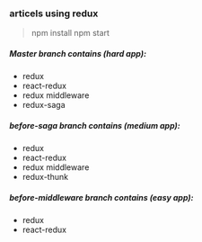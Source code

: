 
### articels using redux
> npm install
> npm start

##### Master branch contains (hard app):
- redux 
- react-redux
- redux middleware
- redux-saga

##### before-saga branch contains (medium app):
- redux 
- react-redux 
- redux middleware
- redux-thunk

##### before-middleware branch contains (easy app):
- redux 
- react-redux 